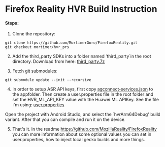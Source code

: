 # Firefox Reality HVR Build Instruction

#### Steps:

1. Clone the repository:

```
git clone https://github.com/MortimerGoro/FirefoxReality.git
git checkout mortimer/hvr_prs
```

2. Add the third_party SDKs into a folder named 'third_party`in the root directory. Download from here: [third_party.7z](https://gitlab.igalia.com/external/projects/futurewei-xr-work/q4-2021/uploads/effe66467370207f8b698b5fcf4fda66/third_party.7z)

3. Fetch git submodules:

```git submodule update --init --recursive```

4. In order to setup ASR API keys, first copy [agconnect-services.json](https://gitlab.igalia.com/external/projects/futurewei-xr-work/q4-2021/uploads/91fdcce43cd267f70d985a4bc9edd6e0/agconnect-services.json) to the appfolder. Then create a user.properties file in the root folder and set the HVR_ML_API_KEY value with the Huawei ML APIKey. See the file I'm using: [user.properties](https://gitlab.igalia.com/external/projects/futurewei-xr-work/q4-2021/uploads/88e3c90c81674087ae940c9719d1a917/user.properties)

Open the project with Android Studio, and select the `hvrArm64Debug' build variant. After that you can compile and run it on the device.

5. That's it. In the readme https://github.com/MozillaReality/FirefoxReality you can more information about some optional values you can set in user.properties, how to inject local gecko builds and more things.
